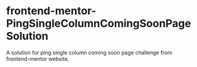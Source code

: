 # frontend-mentor-PingSingleColumnComingSoonPageSolution
A solution for ping single column coming soon page challenge from frontend-mentor website.
